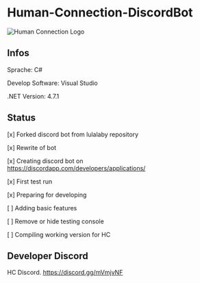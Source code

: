 # Human-Connection-DiscordBot
![Human Connection Logo](https://human-connection.org/wp-content/uploads/2017/11/human-connection-logo.svg "Human Connection")

## Infos
Sprache: C#

Develop Software: Visual Studio

.NET Version: 4.7.1

## Status
[x] Forked discord bot from lulalaby repository

[x] Rewrite of bot

[x] Creating discord bot on https://discordapp.com/developers/applications/

[x] First test run

[x] Preparing for developing

[ ] Adding basic features

[ ] Remove or hide testing console

[ ] Compiling working version for HC


## Developer Discord
HC Discord. https://discord.gg/mVmjvNF
